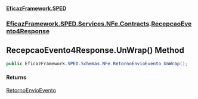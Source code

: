 #### [EficazFramework.SPED](EficazFrameworkSPED.md 'EficazFramework SPED')
### [EficazFramework.SPED.Services.NFe.Contracts](EficazFramework.SPED.Services.NFe.Contracts.md 'EficazFramework.SPED.Services.NFe.Contracts').[RecepcaoEvento4Response](EficazFramework.SPED.Services.NFe.Contracts/RecepcaoEvento4Response.md 'EficazFramework.SPED.Services.NFe.Contracts.RecepcaoEvento4Response')

## RecepcaoEvento4Response.UnWrap() Method

```csharp
public EficazFramework.SPED.Schemas.NFe.RetornoEnvioEvento UnWrap();
```

#### Returns
[RetornoEnvioEvento](EficazFramework.SPED.Schemas.NFe/RetornoEnvioEvento.md 'EficazFramework.SPED.Schemas.NFe.RetornoEnvioEvento')